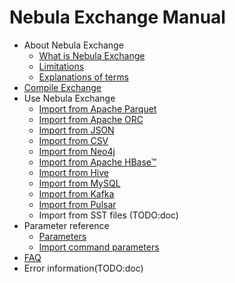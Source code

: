 # Nebula Exchange Manual

- About Nebula Exchange
  - [What is Nebula Exchange](about-exchange/ex-ug-what-is-exchange.md)
  - [Limitations](about-exchange/ex-ug-limitations.md)
  - [Explanations of terms](about-exchange/ex-ug-terms.md)
- [Compile Exchange](ex-ug-compile.md)
- Use Nebula Exchange
  - [Import from Apache Parquet](use-exchange/ex-ug-import-from-parquet.md)
  - [Import from Apache ORC](use-exchange/ex-ug-import-from-orc.md)
  - [Import from JSON](use-exchange/ex-ug-import-from-json.md)
  - [Import from CSV](use-exchange/ex-ug-import-from-csv.md)
  - [Import from Neo4j](use-exchange/ex-ug-import-from-neo4j.md)
  - [Import from Apache HBase&trade;](use-exchange/ex-ug-import-from-hbase.md)
  - [Import from Hive](use-exchange/ex-ug-import-from-hive.md)
  - [Import from MySQL](use-exchange/ex-ug-import-from-mysql.md)
  - [Import from Kafka](use-exchange/ex-ug-import-from-kafka.md)
  - [Import from Pulsar](use-exchange/ex-ug-import-from-pulsar.md)
  - Import from SST files (TODO:doc)
- Parameter reference
  - [Parameters](parameter-reference/ex-ug-parameter.md)
  - [Import command parameters](parameter-reference/ex-ug-para-import-command.md)
- [FAQ](ex-ug-FAQ.md)
- Error information(TODO:doc)
